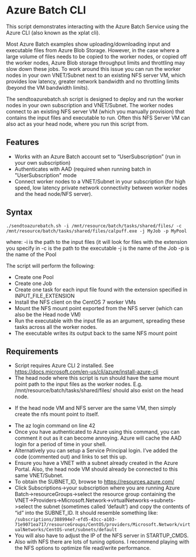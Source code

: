 # Azure Batch CLI     
This script demonstrates interacting with the Azure Batch Service using the Azure CLI (also known as the xplat cli).  

Most Azure Batch examples show uploading/downloading input and executable files from Azure Blob Storage. However, in the case where a large volume of files needs to be copied to the worker nodes, or copied off the worker nodes, Azure Blob storage throughput limits and throttling may slow down these jobs. To work around this issue you can run the worker nodes in your own VNET/Subnet next to an existing NFS server VM, which provides low latency, greater network bandwidth and no throttling limits (beyond the VM bandwidth limits). 

The sendtoazurebatch.sh script is designed to deploy and run the worker nodes in your own subscription and VNET/Subnet. The worker nodes connect to an existing NFS server VM (which you manually provision) that contains the input files and executable to run. Often this NFS Server VM can also act as your head node, where you run this script from. 

## Features
- Works with an Azure Batch account set to “UserSubscription” (run in your own subscription)
- Authenticates with AAD (required when running batch in "UserSubscription" mode
- Connect worker nodes to a VNET/Subnet in your subscription (for high speed, low latency private network connectivity between worker nodes and the head node/NFS server).

## Syntax   
`./sendtoazurebatch.sh -i /mnt/resource/batch/tasks/shared/files/ -c /mnt/resource/batch/tasks/shared/files/calpuff.exe -j MyJob -p MyPool`

where:
-i is the path to the input files (it will look for files with the extension you specify in 
-c is the path to the executable
-j is the name of the Job
-p is the name of the Pool

The script will perform the following:

- Create one Pool
- Create one Job
- Create one task for each input file found with the extension specified in INPUT_FILE_EXTENSION
- Install the NFS client on the CentOS 7 worker VMs
- Mount the NFS mount point exported from the NFS server (which can also be the Head node VM)
- Run the executable with the input file as an argument, spreading these tasks across all the worker nodes.
- The executable writes its output back to the same NFS mount point

## Requirements
- Script requires Azure CLI 2 installed. See https://docs.microsoft.com/en-us/cli/azure/install-azure-cli
-	The head node where this script is run should have the same mount point path to the input files as the worker nodes. E.g. /mnt/resource/batch/tasks/shared/files/ should also exist on the head node.
  *	If the head node VM and NFS server are the same VM, then simply create the nfs mount point to itself. 
-	The az login command on line 42
  -	Once you have authenticated to Azure using this command, you can comment it out as it can become annoying. Azure will cache the AAD login for a period of time in your shell. 
  - Alternatively you can setup a Service Principal login. I’ve added the code (commented out) and links to set this up. 
-	Ensure you have a VNET with a subnet already created in the Azure Portal. Also, the head node VM should already be connected to this same VNET/Subnet.  
-	To obtain the SUBNET_ID, browse to https://resources.azure.com/
  -	Click Subscriptions->your subscription where you are running Azure Batch->resourceGroups->select the resource group containing the VNET->Providers->Microsoft.Network->virtualNetworks->subnets->select the subnet (sometimes called ‘default’) and copy the contents of “id” into the SUBNET_ID. It should resemble something like: `/subscriptions/388994e7-efd5-43cc-a103-71e9071ea717/resourceGroups/CentOS/providers/Microsoft.Network/virtualNetworks/CentOS-vnet/subnets/default`
- You will also have to adjust the IP of the NFS server in STARTUP_CMDS. 
-	Also with NFS there are lots of tuning options. I recommend playing with the NFS options to optimize file read/write performance. 


